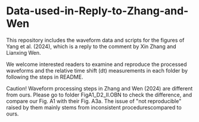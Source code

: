 # Data-used-in-Reply-to-Zhang-and-Wen
This repository includes the waveform data and scripts for the figures of Yang et al. (2024), which is a reply to the comment by Xin Zhang and Lianxing Wen.

We welcome interested readers to examine and reproduce the processed waveforms and the relative time shift (dt) measurements in each folder by following the steps in README. 

Caution! Waveform processing steps in Zhang and Wen (2024) are different from ours. Please go to folder FigA1_D2_II.OBN to check the difference, and compare our Fig. A1 with their Fig. A3a. The issue of "not reproducible" raised by them mainly stems from inconsistent procedurescompared to ours.

